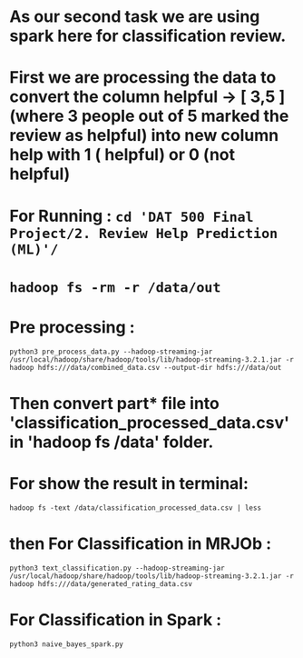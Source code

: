 # As our second task we are using spark here for classification review.

# First we are processing the data to convert the column helpful -> [ 3,5 ] (where 3 people out of 5 marked the review as helpful) into new column help with 1 ( helpful) or 0 (not helpful)


# For Running : `cd 'DAT 500 Final Project/2. Review Help Prediction (ML)'/`

# `hadoop fs -rm -r /data/out`

# Pre processing :
`python3 pre_process_data.py --hadoop-streaming-jar /usr/local/hadoop/share/hadoop/tools/lib/hadoop-streaming-3.2.1.jar -r hadoop hdfs:///data/combined_data.csv --output-dir hdfs:///data/out`

# Then convert part* file into 'classification_processed_data.csv' in 'hadoop fs /data' folder.

# For show the result in terminal:
`hadoop fs -text /data/classification_processed_data.csv | less`

# then For Classification in MRJOb :
`python3 text_classification.py --hadoop-streaming-jar /usr/local/hadoop/share/hadoop/tools/lib/hadoop-streaming-3.2.1.jar -r hadoop hdfs:///data/generated_rating_data.csv`

# For Classification in Spark :
`python3 naive_bayes_spark.py`

